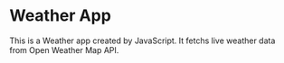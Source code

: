 # Weather App

This is a Weather app created by JavaScript. It fetchs live weather data from Open Weather Map API.

